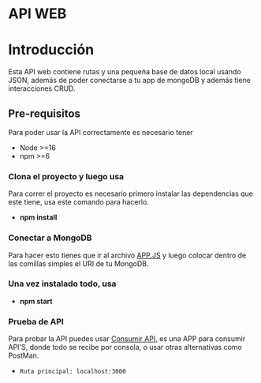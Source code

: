 # API WEB
# **Introducción**
Esta API web contiene rutas y una pequeña base de datos local usando JSON, además de poder conectarse a tu app de mongoDB y además tiene interacciones CRUD.
## **Pre-requisitos**
Para poder usar la API correctamente es necesario tener
 - Node >=16
 - npm >=6
### **Clona el proyecto y luego usa**
Para correr el proyecto es necesario primero instalar las dependencias que este tiene, usa este comando para hacerlo.
-   **npm install**
### **Conectar a MongoDB**
Para hacer esto tienes que ir al archivo [APP.JS](./src/app.js) y luego colocar dentro de las comillas simples el URI de tu MongoDB.
### **Una vez instalado todo, usa**
-   **npm start**
### **Prueba de API**
Para probar la API puedes usar [Consumir API](https://github.com/SbleitZ/Consumir-API), es una APP para consumir API'S, donde todo se recibe por consola, o usar otras alternativas como PostMan.
- `Ruta principal: localhost:3000`